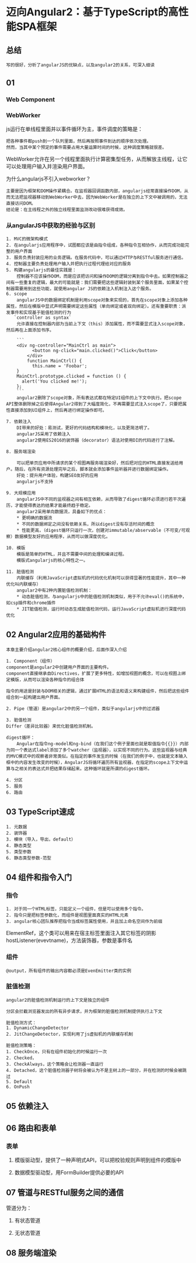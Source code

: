 # 迈向Angular2：基于TypeScript的高性能SPA框架

## 总结

	写的很好，分析了angularJS的优缺点，以及angular2的关系，可深入细读


## 01

### Web Component

### WebWorker

js运行在单线程里面并以事件循环为主，事件调度的策略是：

	把各种事件都push到一个队列里面，然后再按照事件到达的顺序依次处理。
	然而，当其中某个预定的事件需要占用大量运算时间的时候，这种调度策略就很差。

WebWorker允许在另一个线程里面执行计算密集型任务，从而解放主线程，让它可以处理用户输入并渲染用户界面。

为什么angularjs不引入webworker？

	主要是因为框架和DOM操作紧耦合。在监视器回调函数内部，angularjs经常直接操作DOM，从而无法把监视器移动到WebWorker中去，因为WebWorker是在独立的上下文中被调用的，无法直接访问DOM。
	结论是：在主线程之外的独立线程里面监测改动很难获得成效。

### 从angularJS中获取的经验与区别

	1. MVC的微架构模式
	2. 在angularjs应用程序中，试图都应该是由指令组成，各种指令互相协作，从而完成功能完整的用户界面
	3. 服务负责封装应用的业务逻辑。在服务代码中，可以通过HTTP与RESTful服务进行通信。
	4. 控制器主要负责处理用户输入并把执行过程代理给对应的服务
	5. 构建angularjs的最佳实践是：
		控制器不应该操作DOM，而是应该把访问和操作DOM的逻辑分离到指令中去。如果控制器之间有一些重复的逻辑，最大的可能就是：我们需要把这些逻辑封装到某个服务里面，如果某个控制器需要用到这些功能，就使用angular JS的依赖注入机制注入这个服务。
	6. scope
		angularJS中的数据绑定机制是利用scope对象来实现的，首先在scope对象上添加各种属性，然后在模版中显式声明需要绑定这些属性（单向绑定或者双向绑定）。还有重要职责：派发事件和实现基于脏值检测的行为
	   `controller as syntax`
		允许直接在控制器内部为当前上下文（this）添加属性，而不需要显式注入scope对象，然后再在上面添加书序。
		
		```
		<div ng-controller="MainCtrl as main">
			  <button ng-click="main.clicked()">Click</button>
			</div>
			function MainCtrl() {
			  this.name = 'Foobar';
		}
		MainCtrl.prototype.clicked = function () {
		  alert('You clicked me!');
		};
		```
		angular2删除了scope对象，所有表达式都在特定UI组件的上下文中执行。把scope API整体删除掉之后使得Angular2得到了大幅度简化，不再需要显式注入scope了，只要把属性直接添加到UI组件上，然后再进行绑定操作即可。

	7. 依赖注入
		DI带来的好处：易测试，更好的代码结构和模块化，以及更简洁明了。
		angularJS采用了依赖注入
		angular2使用ES2016的装饰器（decorator）语法对使用DI的代码进行了注解。

	8. 服务端渲染

		可以把单页应用中所请求的某个视图再服务端渲染好，然后把对应的HTML直接发送给用户。随后，在所有资源处理完毕之后，脚本就会添加事件监听器并进行数据绑定操作。
		好处：提升用户体验，构建SEO友好的应用
		angularjs不支持

	9. 大规模应用
		angularJS中不同的监视器之间有相互依赖，从而导致了digest循环必须进行若干次遍历，才能使得表达的结果才能最终趋于稳定。
		angular2采用单向数据流，具备如下的优点：
		* 更明确的数据流
		* 不同的数据绑定之间没有依赖关系，所以digest没有存活时间的概念
		* 性能更高，（digest循环只运行一次，创建对immutable/abservable（不可变/可观察）数据模型友好的应用程序，从而可以做深度优化。

	10. 模版
		模版是简单的HTML，并且不需要中间的处理和编译过程。
		模版式angularjs的核心特性之一。

	11. 脏值检测
		内联缓存（利用JavaScript虚拟机的代码优化机制可以获得显著的性能提升，其中一种优化叫内联缓存）
		angular2中有2种内置脏值检测机制：
		* 动态脏值检测，与angularjs中的脏值检测机制类似，用于不允许eval()的系统中，如csp插件和chrome插件
		* JIT脏值检测，运行时动态生成脏值检测代码，运行JavaScript虚拟机进行深度代码优化


## 02 Angular2应用的基础构件

	本章主要介绍angular2核心组件的概要介绍，后面作深入介绍

	1. Component（组件）
	component是angular2中创建用户界面的主要构件。
	component直接继承自Directives，扩展了更多特性，如增加视图的概念，可以在视图上绑定模版，从而可以渲染各种指令的组合体

	指令的用途是封装与DOM相关的逻辑，通过扩展HTML的语法和语义来构建组件，然后把这些组件组合到一起构建出用户界面。

	2. Pipe（管道）是angular2中的另一个组件，类似于angularjs中的过滤器

	3. 脏值检测
	Differ（差异比较器）来优化脏值检测机制。

	digest循环：
		Angular在指令ng-model和ng-bind（在我们这个例子里面也就是取值指令{{}}）内部为同一个表达式label添加了多个watcher（监视器），以实现不同的行为。这些监视器与经典的MVC模式中的观察者非常类似。在指定的事件发生的时候（在我们的例子中，也就是文本输入框中的内容发生改变的时候），AngularJS将循环遍历所有监视器，在指定的scope上下文中运算与之相关的表达式并把结果存储起来。这种循环就是所谓的digest循环。

	4. 分区
	5. 服务
	6. 路由

## 03 TypeScript速成

	1. 元数据
	2. 装饰器
	3. 模块（导入，导出，default）
	4. 静态类型
	5. 类型参数
	6. 静态类型参数-范型

## 04 组件和指令入门

### 指令

	1. 对于同一个HTML标签，只能定义一个组件，但是可以使用多个指令。
	2. 指令只是把标签参数化，而组件是视图里面真实的HTML元素
	3. angular核心团队推荐把指令当成标签属性使用，并且加上命名空间作为前缀

ElementRef，这个类可以用来在宿主标签里面注入其它标签的阴影
hostListener(evevtname)，方法装饰器，参数是事件名

### 组件

	@output，所有组件的输出内容都必须是EvenEmitter类的实例

### 脏值检测

	angular2的脏值检测机制运行的上下文是独立的组件

	分区会拦截浏览器发出的所有异步请求，并为框架的脏值检测机制提供执行上下文

	脏值检测方式：
	1. DynamicChangeDetector
	2. JitChangeDetector，实现利用了js虚拟机的内联缓存机制

	脏值检测策略：
	1. CheckOnce，只有在组件初始化的时候运行一次
	2. Checked，
	3. CheckAlways，这个策略会让检测器一直运行
	4. Detached，这个脏值检测器子树将会被认为不是主树上的一部分，并在检测的时候会被跳过
	5. Default
	6. OnPush


## 05 依赖注入

## 06 路由和表单

### 表单

1. 模版驱动型，提供了一种声明式API，可以把校验规则声明到组件的模版中

2. 数据模型驱动型，用FormBuilder提供必要的API

## 07 管道与RESTful服务之间的通信

管道分为：

1. 有状态管道

2. 无状态管道

## 08 服务端渲染





















	
